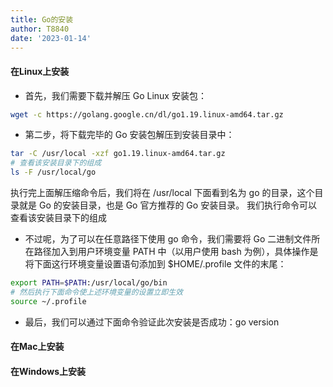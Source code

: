 ```yaml
---
title: Go的安装
author: T8840
date: '2023-01-14'
---
```

#### 在Linux上安装
- 首先，我们需要下载并解压 Go Linux 安装包： 
```sh
wget -c https://golang.google.cn/dl/go1.19.linux-amd64.tar.gz
```

- 第二步，将下载完毕的 Go 安装包解压到安装目录中：
```sh
tar -C /usr/local -xzf go1.19.linux-amd64.tar.gz
# 查看该安装目录下的组成
ls -F /usr/local/go
```
  执行完上面解压缩命令后，我们将在 /usr/local 下面看到名为 go 的目录，这个目录就是 Go 的安装目录，也是 Go 官方推荐的 Go 安装目录。
  我们执行命令可以查看该安装目录下的组成

- 不过呢，为了可以在任意路径下使用 go 命令，我们需要将 Go 二进制文件所在路径加入到用户环境变量 PATH 中（以用户使用 bash 为例），具体操作是将下面这行环境变量设置语句添加到 $HOME/.profile 文件的末尾：
```sh
export PATH=$PATH:/usr/local/go/bin 
# 然后执行下面命令使上述环境变量的设置立即生效
source ~/.profile 
```
- 最后，我们可以通过下面命令验证此次安装是否成功：go version

#### 在Mac上安装



#### 在Windows上安装